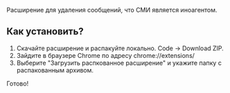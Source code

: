Расширение для удаления сообщений, что СМИ является иноагентом.

## Как установить?

1. Скачайте расширение и распакуйте локально. Code -> Download ZIP.
2. Зайдите в браузере Chrome по адресу chrome://extensions/
3. Выберите "Загрузить распкованное расширение" и укажите папку с распакованным архивом.

Готово!
